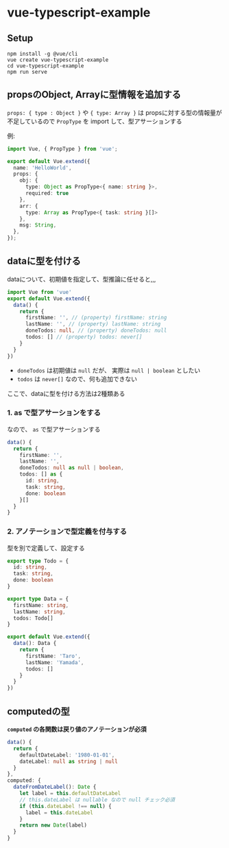 # vue-typescript-example

## Setup

```shell
npm install -g @vue/cli
vue create vue-typescript-example
cd vue-typescript-example
npm run serve
```

## propsのObject, Arrayに型情報を追加する

`props: { type : Object }` や `{ type: Array }` は propsに対する型の情報量が不足しているので
`PropType` を import して、型アサーションする

例:
```ts
import Vue, { PropType } from 'vue';

export default Vue.extend({
  name: 'HelloWorld',
  props: {
    obj: {
      type: Object as PropType<{ name: string }>,
      required: true
    },
    arr: {
      type: Array as PropType<{ task: string }[]>
    },
    msg: String,
  },
});
```

## dataに型を付ける

dataについて、初期値を指定して、型推論に任せると,,,

```ts
import Vue from 'vue'
export default Vue.extend({
  data() {
    return {
      firstName: '', // (property) firstName: string
      lastName: '', // (property) lastName: string
      doneTodos: null, // (property) doneTodos: null
      todos: [] // (property) todos: never[]
    }
  }
})
```

- `doneTodos` は初期値は `null` だが、 実際は `null | boolean` としたい
- `todos` は `never[]` なので、何も追加できない

ここで、dataに型を付ける方法は2種類ある

### 1. as で型アサーションをする
なので、 `as` で型アサーションする

```ts
data() {
  return {
    firstName: '',
    lastName: '',
    doneTodos: null as null | boolean,
    todos: [] as {
      id: string,
      task: string,
      done: boolean
    }[]
  }
}
```

### 2. アノテーションで型定義を付与する

型を別で定義して、設定する

```ts
export type Todo = {
  id: string,
  task: string,
  done: boolean
}

export type Data = {
  firstName: string,
  lastName: string,
  todos: Todo[]
}

export default Vue.extend({
  data(): Data {
    return {
      firstName: 'Taro',
      lastName: 'Yamada',
      todos: []
    }
  }
})
```

## computedの型

**`computed` の各関数は戻り値のアノテーションが必須**

```ts
data() {
  return {
    defaultDateLabel: '1980-01-01',
    dateLabel: null as string | null
  }
},
computed: {
  dateFromDateLabel(): Date {
    let label = this.defaultDateLabel
    // this.dateLabel は nullable なので null チェック必須
    if (this.dateLabel !== null) {
      label = this.dateLabel
    }
    return new Date(label)
  }
}
```
